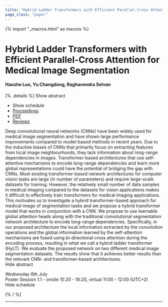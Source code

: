 ```yaml
---
title: "Hybrid Ladder Transformers with Efficient Parallel-Cross Attention for Medical Image Segmentation"
page_class: "paper"
---
```


{% import "_macros.html" as macros %}

# Hybrid Ladder Transformers with Efficient Parallel-Cross Attention for Medical Image Segmentation

#### Haozhe Luo, Yu Changdong, Raghavendra Selvan

[% .details %]
<a class="toggle_visibility" data-selector=".abstract" data-level="3">Show abstract</a>
- <a class="toggle_visibility" data-selector=".schedule" data-level="3">Show schedule</a>
- <a href="">Proceedings</a>
- <a href="https://openreview.net/pdf?id=swvVpnzro9q">PDF</a>
- <a href="https://openreview.net/forum?id=swvVpnzro9q">Reviews</a>

<p>
    <span class="abstract">
        Deep convolutional neural networks (CNNs) have been widely used for medical image segmentation and have shown large performance improvements compared to model-based methods in recent years. Due to the inductive biases of CNNs that primarily focus on extracting features from local image neighbourhoods, they lack information about long-range dependencies in images. Transformer-based architectures that use self-attentive mechanisms to encode long-range dependencies and learn more global representations could have the potential of bridging the gap with CNNs. Most existing transformer-based network architectures for computer vision tasks are large (in number of parameters) and  require large-scale datasets for training. However, the relatively small number of data samples in medical imaging compared to the datasets for vision applications makes it difficult to effectively train transformers for medical imaging applications. This motivates us to investigate a hybrid transformer-based approach for medical image of segmentation tasks and we propose a hybrid transformer model that works in conjunction with a CNN. We propose to use learnable global attention heads along with the traditional convolutional segmentation network architecture to encode long-range dependencies. Specifically, in our proposed architecture the local information extracted by the convolution operations and the global information learned by the self-attention mechanisms are fused using bi-directional cross attention during the encoding process, resulting in what we call a hybrid ladder transformer (HyLT). We evaluate the proposed network on two different medical image segmentation datasets.  The results show that it achieves better results than the relevant CNN- and transformer-based architectures.
        <br>
        <span class="actions"><a class="toggle_visibility" data-level="2">Hide abstract</a></span>
    </span>
</p>

<p>
    <span class="schedule">
        Wednesday 6th July<br>Poster Session 1.1 - onsite 15:20 - 16:20, virtual 11:00 - 12:00 (UTC+2)
        <br>
        <span class="actions"><a class="toggle_visibility" data-level="2">Hide schedule</a></span>
    </span>
</p>

[% / %]


---
<!-- { macros.presentation('', '', 720, 450) } -->
